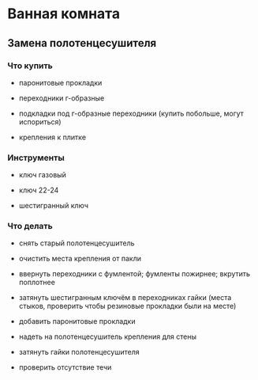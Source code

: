 # Ванная комната

## Замена полотенцесушителя

### Что купить

- паронитовые прокладки

- переходники г-образные

- подкладки под г-образные переходники (купить побольше, могут испориться)

- крепления к плитке

### Инструменты

- ключ газовый

- ключ 22-24

- шестигранный ключ

### Что делать

- снять старый полотенцесушитель

- очистить места крепления от пакли

- ввернуть переходники с фумлентой; фумленты пожирнее; вкрутить поплотнее

- затянуть шестигранным ключём в переходниках гайки (места стыков, проверить чтобы резиновые прокладки были на месте)

- добавить паронитовые прокладки

- надеть на полотенцесушитель крепления для стены

- затянуть гайки полотенцесушителя

- проверить отсутствие течи
